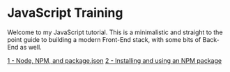 # JavaScript Training

Welcome to my JavaScript tutorial. This is a minimalistic and straight to the point guide to building a modern Front-End stack, with some bits of Back-End as well.

[1 - Node, NPM, and package.json](/1-npm-and-package-json)
[2 - Installing and using an NPM package](/2-packages)
